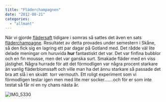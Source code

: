 ```yaml
---
title: "Fläderchampagnen"
date: "2012-08-21"
categories: 
  - "allmant"
---
```


När vi gjorde [flädersaft](/posts/flader/ "flädersaft") tidigare i somras så sattes det även en sats [fläderchampagne](https://www.alltommat.se/recept/Fladerchampagne-11600 "fläderchampagne"). Resultatet av detta provades under semestern i Skåne, så den fick sig en lagring ett par dagar på Gotland med. Det rådde väl lite delade meningar om huruvida **hur** fantastiskt det var. Det var finfina bubblor och en fin mousse, men det var ganska surt. Smakade fläder med en viss jästighet. Några hurrade för att det förmodligen var några procent starkare än vanlig fläderblomssaft och ville man ha det ännu starkare så passade det bra att slå i en skvätt  torr vermouth. Ett roligt experiment som vi förmodligen testar igen men med lite mer socker.......och för er som inte testat så får ni en ny chans nästa år.

![](/static/img/IMG_5330-682x1024.jpg "IMG_5330")
